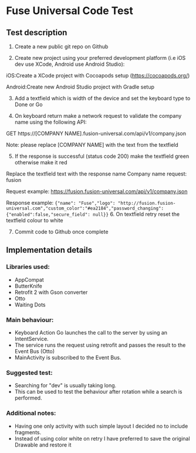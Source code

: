 # Fuse Universal Code Test

## Test description

1. Create a new public git repo on Github

2. Create new project using your preferred development platform (i.e iOS dev use XCode, Android use Android Studio):

  iOS:Create a XCode project with Cocoapods setup (https://cocoapods.org/)

  Android:Create new Android Studio project with Gradle setup

3. Add a textfield which is width of the device and set the keyboard type to Done or Go

4. On keyboard return make a network request to validate the company name using the following API:

  GET https://[COMPANY NAME].fusion-universal.com/api/v1/company.json

  Note: please replace [COMPANY NAME] with the text from the textfield

5. If the response is successful (status code 200) make the textfield green otherwise make it red

  Replace the textfield text with the response name Company name request: fusion

  Request example: https://fusion.fusion-universal.com/api/v1/company.json
    
  Response example:
    ```
    {"name": "Fuse","logo": "http://fusion.fusion-universal.com","custom_color":"#ea2184","password_changing":{"enabled":false,"secure_field": null}}
    ```
6. On textfield retry reset the textfield colour to white

7. Commit code to Github once complete

## Implementation details

### Libraries used:
- AppCompat
- ButterKnife
- Retrofit 2 with Gson converter
- Otto
- Waiting Dots

### Main behaviour:
- Keyboard Action Go launches the call to the server by using an IntentService.
- The service runs the request using retrofit and passes the result to the Event Bus (Otto)
- MainActivity is subscribed to the Event Bus.

### Suggested test:
- Searching for "dev" is usually taking long. 
- This can be used to test the behaviour after rotation while a search is performed.

### Additional notes:
- Having one only activity with such simple layout I decided no to include fragments.
- Instead of using color white on retry I have preferred to save the original Drawable and restore it
